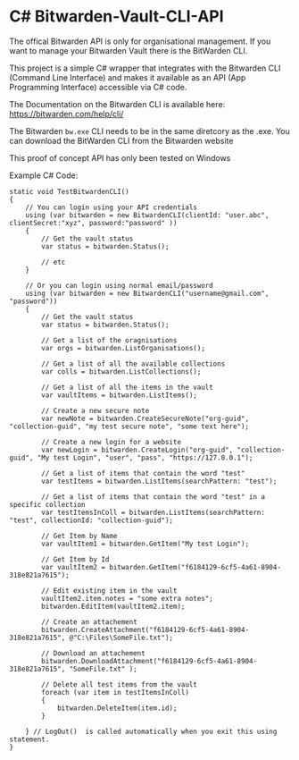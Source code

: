 # C# Bitwarden-Vault-CLI-API

The offical Bitwarden API is only for organisational management.  If you want to manage your Bitwarden Vault there is the BitWarden CLI.

This project is a simple C# wrapper that integrates with the Bitwarden CLI (Command Line Interface) and makes it available as an API (App Programming Interface) accessible via C# code.

The Documentation on the Bitwarden CLI is available here: https://bitwarden.com/help/cli/

The Bitwarden `bw.exe` CLI needs to be in the same diretcory as the .exe.  You can download the BitWarden CLI from the Bitwarden website

This proof of concept API has only been tested on Windows

Example C# Code:

    static void TestBitwardenCLI()
    {
        // You can login using your API credentials
        using (var bitwarden = new BitwardenCLI(clientId: "user.abc", clientSecret:"xyz", password:"password" ))
        {
            // Get the vault status
            var status = bitwarden.Status();
            
            // etc
        }
        
        // Or you can login using normal email/password
        using (var bitwarden = new BitwardenCLI("username@gmail.com", "password"))
        {
            // Get the vault status
            var status = bitwarden.Status();
            
            // Get a list of the oragnisations
            var orgs = bitwarden.ListOrganisations();
            
            // Get a list of all the available collections
            var colls = bitwarden.ListCollections();
        
            // Get a list of all the items in the vault
            var vaultItems = bitwarden.ListItems();

            // Create a new secure note
            var newNote = bitwarden.CreateSecureNote("org-guid", "collection-guid", "my test secure note", "some text here");

            // Create a new login for a website
            var newLogin = bitwarden.CreateLogin("org-guid", "collection-guid", "My test Login", "user", "pass", "https://127.0.0.1");

            // Get a list of items that contain the word "test"
            var testItems = bitwarden.ListItems(searchPattern: "test");
        
            // Get a list of items that contain the word "test" in a specific collection
            var testItemsInColl = bitwarden.ListItems(searchPattern: "test", collectionId: "collection-guid");
            
            // Get Item by Name
            var vaultItem1 = bitwarden.GetItem("My test Login");

            // Get Item by Id
            var vaultItem2 = bitwarden.GetItem("f6184129-6cf5-4a61-8904-318e821a7615");

            // Edit existing item in the vault
            vaultItem2.item.notes = "some extra notes";
            bitwarden.EditItem(vaultItem2.item);
            
            // Create an attachement
            bitwarden.CreateAttachment("f6184129-6cf5-4a61-8904-318e821a7615", @"C:\Files\SomeFile.txt");
            
            // Download an attachement
            bitwarden.DownloadAttachment("f6184129-6cf5-4a61-8904-318e821a7615", "SomeFile.txt" );
            
            // Delete all test items from the vault
            foreach (var item in testItemsInColl)
            {
                bitwarden.DeleteItem(item.id);
            }

        } // LogOut()  is called automatically when you exit this using statement.
    }
